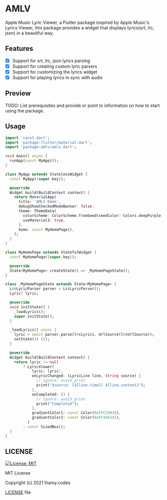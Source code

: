 <!--
This README describes the package. If you publish this package to pub.dev,
this README's contents appear on the landing page for your package.

For information about how to write a good package README, see the guide for
[writing package pages](https://dart.dev/guides/libraries/writing-package-pages).

For general information about developing packages, see the Dart guide for
[creating packages](https://dart.dev/guides/libraries/create-library-packages)
and the Flutter guide for
[developing packages and plugins](https://flutter.dev/developing-packages).
-->

# AMLV

Apple Music Lyric Viewer, a Flutter package inspired by Apple Music's Lyrics Viewer, this package provides a widget that displays lyrics(srt, lrc, json) in a beautiful way.

## Features

- [x] Support for srt, lrc, json lyrics parsing
- [x] Support for creating custom lyric parsers
- [x] Support for customizing the lyrics widget
- [x] Support for playing lyrics in sync with audio

## Preview

TODO: List prerequisites and provide or point to information on how to
start using the package.

## Usage

```dart
import 'const.dart';
import 'package:flutter/material.dart';
import 'package:amlv/amlv.dart';

void main() async {
  runApp(const MyApp());
}

class MyApp extends StatelessWidget {
  const MyApp({super.key});

  @override
  Widget build(BuildContext context) {
    return MaterialApp(
      title: 'AMLV Demo',
      debugShowCheckedModeBanner: false,
      theme: ThemeData(
        colorScheme: ColorScheme.fromSeed(seedColor: Colors.deepPurple),
        useMaterial3: true,
      ),
      home: const MyHomePage(),
    );
  }
}

class MyHomePage extends StatefulWidget {
  const MyHomePage({super.key});

  @override
  State<MyHomePage> createState() => _MyHomePageState();
}

class _MyHomePageState extends State<MyHomePage> {
  LrcLyricParser parser = LrcLyricParser();
  Lyric? lyric;

  @override
  void initState() {
    _loadLyrics();
    super.initState();
  }

  _loadLyrics() async {
    lyric = await parser.parse(lrcLyrics, UrlSource(lrcUrlSource));
    setState(() {});
  }

  @override
  Widget build(BuildContext context) {
    return lyric != null
        ? LyricViewer(
            lyric: lyric!,
            onLyricChanged: (LyricLine line, String source) {
              // ignore: avoid_print
              print("$source: [${line.time}] ${line.content}");
            },
            onCompleted: () {
              // ignore: avoid_print
              print("Completed");
            },
            gradientColor1: const Color(0xFFCC9934),
            gradientColor2: const Color(0xFF444341),
          )
        : const SizedBox();
  }
}
```

## LICENSE
[![License: MIT](https://img.shields.io/badge/License-MIT-yellow.svg)](https://opensource.org/licenses/MIT)

MIT License

Copyright (c) 2021 lhamy.codes

[LICENSE](/LICENSE) file
